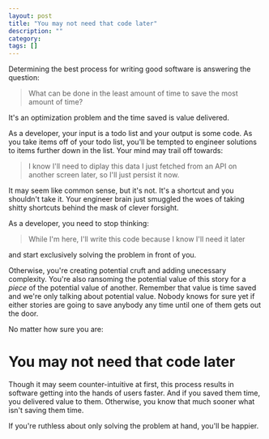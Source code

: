 ```yaml
---
layout: post
title: "You may not need that code later"
description: ""
category: 
tags: []
---
```


Determining the best process for writing good software is answering the question:
> What can be done in the least amount of time to save the most amount of time?

It's an optimization problem and the time saved is value delivered.

As a developer, your input is a todo list and your output
is some code. As you take items off of your todo list, you'll be tempted to
engineer solutions to items further down in the list. Your mind may trail off
towards:

> I know I'll need to diplay this data I just fetched from an API on another
> screen later, so I'll just persist it now.

It may seem like common sense, but it's not. It's a shortcut and you shouldn't
take it. Your engineer brain just smuggled the woes of taking shitty shortcuts
behind the mask of clever forsight.

As a developer, you need to stop thinking:
> While I'm here, I'll write this code because I know I'll need it later

and start exclusively solving the problem in front of you.

Otherwise, you're creating potential cruft and adding unecessary complexity.
You're also ransoming the potential value of this story for a *piece* of the
potential value of another. Remember that value is time saved and we're
only talking about potential value. Nobody knows for sure yet if either stories
are going to save anybody any time until one of them gets out the door.

No matter how sure you are:

# You may not need that code later

Though it may seem counter-intuitive at first, this process results in software 
getting into the hands of users faster. And if you saved them time, you delivered 
value to them. Otherwise, you know that much sooner what isn't saving them time.

If you're ruthless about only solving the problem at hand, you'll be happier.
